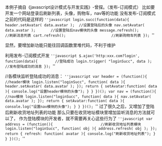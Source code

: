 本例子摘自《javascript设计模式与开发实践》-曾探。（发布-订阅模式）
比如要开发一个网站登录后刷新列表，头像，购物车，nav等的功能
没有发布-订阅模式之前的代码是这样的
`''javascript
login.succ(function(data){
  header.setAvatar( data.avatar );  //设置登陆后的头像
  nav.setAvatar( data.avatar );       //设置登陆后nav模块的头像
  message.refresh();                  //刷新消息列表
  cart.refresh();                     //刷新购物车列表
});
`''

显然，要增加新功能只能往回调函数里堆代码，不利于维护





利用发布-订阅模式开发
`''javascript
$.ajax('http:xxx.com?login', function(data){        //登陆成功
  login.trigger( "loginSucc", data );             //发布登陆成功的消息
});
`''

//各模块监听登陆成功的消息：
`''javascript
var header = (function(){           //header模块
  login.listen("loginSucc", function( data ){
    header.setAvatar( data.avatar );
  });
  return {
    setAvatar:function( data ){
      console.log("设置header模块的头像");
    }
  }
})();
var nav = (function(){              //nav模块
  login.listen("loginSucc", function( data ){
    nav.setAvatar( data.avatar );
  });
  return {
    setAvatar:function( data ){
      console.log("设置nav模块的头像");
    }
  }
})();
`''
过了很久之后，又增加了登陆后刷新收货地址列表的功能
那么只要在收货地址模块里增加监听消息的方法就可以了，
作为登陆模块的开发者，就不需要再关心这些行为了
`''javascript
var address = (function(){                      //刷新收货地址列表模块
  login.listen("loginSucc", function( obj ){
    address.refresh( obj );
  });
  return {
    refresh: function( avatar ){
        console.log("刷新收货地址列表");
    }
  }
})();
`''
